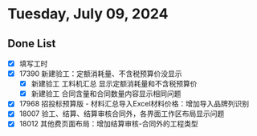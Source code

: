 # Tuesday, July 09, 2024

## Done List

- [x] 填写工时
- [x] 17390 新建验工：定额消耗量、不含税预算价没显示
  - [x] 新建验工 工料机汇总 显示定额消耗量和不含税预算价
  - [x] 新建验工 合同含量和合同数量内容显示相同问题
- [x] 17968 招投标预算版 - 材料汇总导入Excel材料价格：增加导入品牌列识别
- [x] 18007 验工、结算、结算审核合同外，各界面工作区布局显示问题
- [x] 18012 其他费页面布局：增加结算审核-合同外的工程类型

